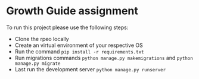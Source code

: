 # Growth Guide assignment

To run this project please use the following steps:
- Clone the rpeo locally
- Create an virtual environment of your respective OS
- Run the command ```pip install -r requirements.txt```
- Run migrations commands ```python manage.py makemigrations``` and ```python manage.py migrate```
- Last run the development server ```python manage.py runserver```